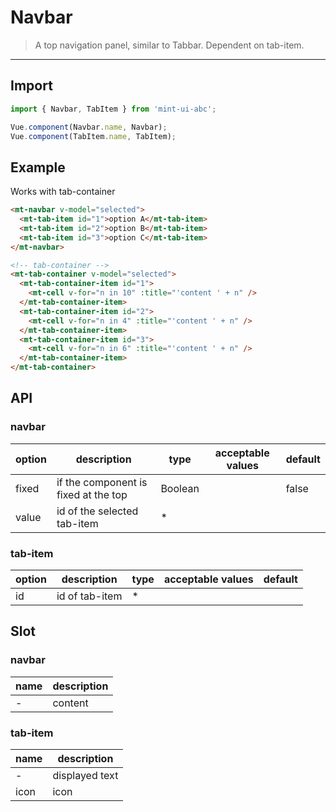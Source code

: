 # Navbar

> A top navigation panel, similar to <router-link to="tabbar">Tabbar</router-link>. Dependent on tab-item.

------------

## Import

```javascript
import { Navbar, TabItem } from 'mint-ui-abc';

Vue.component(Navbar.name, Navbar);
Vue.component(TabItem.name, TabItem);
```

## Example
Works with <router-link to="tab-container">tab-container</router-link>

```html
<mt-navbar v-model="selected">
  <mt-tab-item id="1">option A</mt-tab-item>
  <mt-tab-item id="2">option B</mt-tab-item>
  <mt-tab-item id="3">option C</mt-tab-item>
</mt-navbar>

<!-- tab-container -->
<mt-tab-container v-model="selected">
  <mt-tab-container-item id="1">
    <mt-cell v-for="n in 10" :title="'content ' + n" />
  </mt-tab-container-item>
  <mt-tab-container-item id="2">
    <mt-cell v-for="n in 4" :title="'content ' + n" />
  </mt-tab-container-item>
  <mt-tab-container-item id="3">
    <mt-cell v-for="n in 6" :title="'content ' + n" />
  </mt-tab-container-item>
</mt-tab-container>
```

## API

### navbar

| option | description | type | acceptable values | default |
|------|-------|---------|-------|--------|
| fixed | if the component is fixed at the top | Boolean | | false |
| value | id of the selected tab-item | * | |  |

### tab-item
| option | description | type | acceptable values | default |
|------|-------|---------|-------|--------|
| id | id of tab-item | * | |  |

## Slot
### navbar
| name | description |
|------|--------|
| - | content |

### tab-item
| name | description |
|------|--------|
| - | displayed text |
|icon | icon |
